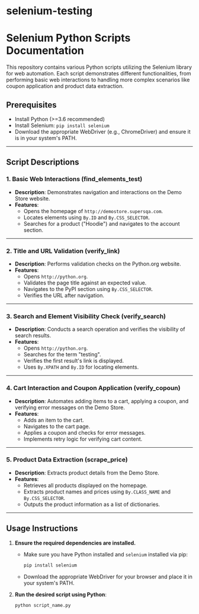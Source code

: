 # selenium-testing
# Selenium Python Scripts Documentation

This repository contains various Python scripts utilizing the Selenium library for web automation. Each script demonstrates different functionalities, from performing basic web interactions to handling more complex scenarios like coupon application and product data extraction.

## Prerequisites
- Install Python (>=3.6 recommended)
- Install Selenium: `pip install selenium`
- Download the appropriate WebDriver (e.g., ChromeDriver) and ensure it is in your system's PATH.

---

## Script Descriptions

### 1. **Basic Web Interactions (find_elements_test)**
- **Description**: Demonstrates navigation and interactions on the Demo Store website.
- **Features**:
  - Opens the homepage of `http://demostore.supersqa.com`.
  - Locates elements using `By.ID` and `By.CSS_SELECTOR`.
  - Searches for a product ("Hoodie") and navigates to the account section.

---

### 2. **Title and URL Validation (verify_link)**
- **Description**: Performs validation checks on the Python.org website.
- **Features**:
  - Opens `http://python.org`.
  - Validates the page title against an expected value.
  - Navigates to the PyPI section using `By.CSS_SELECTOR`.
  - Verifies the URL after navigation.

---

### 3. **Search and Element Visibility Check (verify_search)**
- **Description**: Conducts a search operation and verifies the visibility of search results.
- **Features**:
  - Opens `http://python.org`.
  - Searches for the term "testing".
  - Verifies the first result's link is displayed.
  - Uses `By.XPATH` and `By.ID` for locating elements.

---

### 4. **Cart Interaction and Coupon Application (verify_copoun)**
- **Description**: Automates adding items to a cart, applying a coupon, and verifying error messages on the Demo Store.
- **Features**:
  - Adds an item to the cart.
  - Navigates to the cart page.
  - Applies a coupon and checks for error messages.
  - Implements retry logic for verifying cart content.

---

### 5. **Product Data Extraction (scrape_price)**
- **Description**: Extracts product details from the Demo Store.
- **Features**:
  - Retrieves all products displayed on the homepage.
  - Extracts product names and prices using `By.CLASS_NAME` and `By.CSS_SELECTOR`.
  - Outputs the product information as a list of dictionaries.

---

## Usage Instructions

1. **Ensure the required dependencies are installed.**
   - Make sure you have Python installed and `selenium` installed via pip:
     ```bash
     pip install selenium
     ```
   - Download the appropriate WebDriver for your browser and place it in your system's PATH.

2. **Run the desired script using Python**:
   ```bash
   python script_name.py

